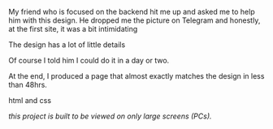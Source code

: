 My friend who is focused on the backend hit me up and asked me to help him with this design.
He dropped me the picture on Telegram and honestly, at the first site, it was a bit intimidating

The design has a lot of little details

Of course I told him I could do it in a day or two.

At the end, I produced a page that almost exactly matches the design in less than 48hrs.

html and css

_this project is built to be viewed on only large screens (PCs)._
